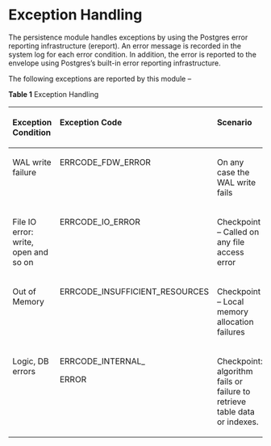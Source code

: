 # Exception Handling<a name="EN-US_TOPIC_0276133418"></a>

The persistence module handles exceptions by using the Postgres error reporting infrastructure \(ereport\). An error message is recorded in the system log for each error condition. In addition, the error is reported to the envelope using Postgres’s built-in error reporting infrastructure.

The following exceptions are reported by this module –

**Table  1**  Exception Handling

<a name="table42522357"></a>
<table><thead align="left"><tr id="row30342279"><th class="cellrowborder" valign="top" width="29.292929292929294%" id="mcps1.2.5.1.1"><p id="p41805515"><a name="p41805515"></a><a name="p41805515"></a>Exception Condition</p>
</th>
<th class="cellrowborder" valign="top" width="26.26262626262626%" id="mcps1.2.5.1.2"><p id="p30803548"><a name="p30803548"></a><a name="p30803548"></a>Exception Code</p>
</th>
<th class="cellrowborder" valign="top" width="21.21212121212121%" id="mcps1.2.5.1.3"><p id="p12059425"><a name="p12059425"></a><a name="p12059425"></a>Scenario</p>
</th>
<th class="cellrowborder" valign="top" width="23.232323232323232%" id="mcps1.2.5.1.4"><p id="p37289346"><a name="p37289346"></a><a name="p37289346"></a>Resulting Outcome</p>
</th>
</tr>
</thead>
<tbody><tr id="row538217"><td class="cellrowborder" valign="top" width="29.292929292929294%" headers="mcps1.2.5.1.1 "><p id="p43595579"><a name="p43595579"></a><a name="p43595579"></a>WAL write failure</p>
</td>
<td class="cellrowborder" valign="top" width="26.26262626262626%" headers="mcps1.2.5.1.2 "><p id="p41581026"><a name="p41581026"></a><a name="p41581026"></a>ERRCODE_FDW_ERROR</p>
</td>
<td class="cellrowborder" valign="top" width="21.21212121212121%" headers="mcps1.2.5.1.3 "><p id="p12619974"><a name="p12619974"></a><a name="p12619974"></a>On any case the WAL write fails</p>
</td>
<td class="cellrowborder" valign="top" width="23.232323232323232%" headers="mcps1.2.5.1.4 "><p id="p15584974"><a name="p15584974"></a><a name="p15584974"></a>Transaction terminates</p>
</td>
</tr>
<tr id="row6047043"><td class="cellrowborder" valign="top" width="29.292929292929294%" headers="mcps1.2.5.1.1 "><p id="p20048509"><a name="p20048509"></a><a name="p20048509"></a>File IO error: write, open and so on</p>
</td>
<td class="cellrowborder" valign="top" width="26.26262626262626%" headers="mcps1.2.5.1.2 "><p id="p13316560"><a name="p13316560"></a><a name="p13316560"></a>ERRCODE_IO_ERROR</p>
</td>
<td class="cellrowborder" valign="top" width="21.21212121212121%" headers="mcps1.2.5.1.3 "><p id="p4899555"><a name="p4899555"></a><a name="p4899555"></a>Checkpoint – Called on any file access error</p>
</td>
<td class="cellrowborder" valign="top" width="23.232323232323232%" headers="mcps1.2.5.1.4 "><p id="p61319646"><a name="p61319646"></a><a name="p61319646"></a>FATAL – process exists</p>
</td>
</tr>
<tr id="row15005906"><td class="cellrowborder" valign="top" width="29.292929292929294%" headers="mcps1.2.5.1.1 "><p id="p7518910"><a name="p7518910"></a><a name="p7518910"></a>Out of Memory</p>
</td>
<td class="cellrowborder" valign="top" width="26.26262626262626%" headers="mcps1.2.5.1.2 "><p id="p5051941"><a name="p5051941"></a><a name="p5051941"></a>ERRCODE_INSUFFICIENT_RESOURCES</p>
</td>
<td class="cellrowborder" valign="top" width="21.21212121212121%" headers="mcps1.2.5.1.3 "><p id="p6554097"><a name="p6554097"></a><a name="p6554097"></a>Checkpoint – Local memory allocation failures</p>
</td>
<td class="cellrowborder" valign="top" width="23.232323232323232%" headers="mcps1.2.5.1.4 "><p id="p61119882"><a name="p61119882"></a><a name="p61119882"></a>FATAL – process exists</p>
</td>
</tr>
<tr id="row13208031"><td class="cellrowborder" valign="top" width="29.292929292929294%" headers="mcps1.2.5.1.1 "><p id="p63217557"><a name="p63217557"></a><a name="p63217557"></a>Logic, DB errors</p>
</td>
<td class="cellrowborder" valign="top" width="26.26262626262626%" headers="mcps1.2.5.1.2 "><p id="p20348492"><a name="p20348492"></a><a name="p20348492"></a>ERRCODE_INTERNAL_</p>
<p id="p48918703"><a name="p48918703"></a><a name="p48918703"></a>ERROR</p>
</td>
<td class="cellrowborder" valign="top" width="21.21212121212121%" headers="mcps1.2.5.1.3 "><p id="p2992010"><a name="p2992010"></a><a name="p2992010"></a>Checkpoint: algorithm fails or failure to retrieve table data or indexes.</p>
</td>
<td class="cellrowborder" valign="top" width="23.232323232323232%" headers="mcps1.2.5.1.4 "><p id="p41026233"><a name="p41026233"></a><a name="p41026233"></a>FATAL – process exists</p>
</td>
</tr>
</tbody>
</table>

